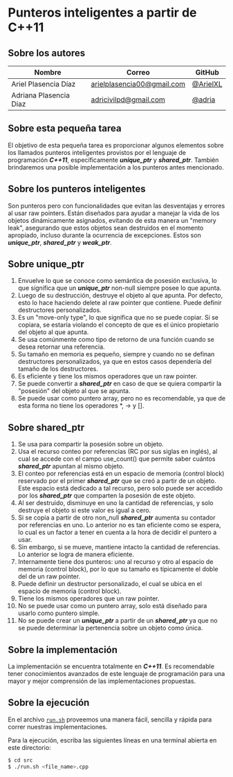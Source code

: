 # Punteros inteligentes a partir de **C++11**

## Sobre los autores

**Nombre** | **Correo** | **GitHub**
--|--|--
Ariel Plasencia Díaz | arielplasencia00@gmail.com | [@ArielXL](https://github.com/ArielXL)
Adriana Plasencia Díaz | adricivilpd@gmail.com | [@adria](https://github.com/fcadrianapladia)

## Sobre esta pequeña tarea

El objetivo de esta pequeña tarea es proporcionar algunos elementos sobre los llamados punteros inteligentes provistos por el lenguaje de programación ***C++11***, específicamente ***unique_ptr*** y ***shared_ptr***. También brindaremos una posible implementación a los punteros antes mencionado.

## Sobre los punteros inteligentes

Son punteros pero con funcionalidades que evitan las desventajas y errores al usar raw pointers. Están diseñados para ayudar a manejar la vida de los objetos dinámicamente asignados, evitando de esta manera un "memory leak", asegurando que estos objetos sean destruidos en el momento apropiado, incluso durante la ocurrencia de excepciones. Estos son ***unique_ptr***, ***shared_ptr*** y ***weak_ptr***.

## Sobre unique_ptr

1. Envuelve lo que se conoce como semántica de posesión exclusiva, lo que significa que un ***unique_ptr*** non-null siempre posee lo que apunta.
2. Luego de su destrucción, destruye el objeto al que apunta. Por defecto, esto lo hace haciendo delete al raw pointer que contiene. Puede definir destructores personalizados.
3. Es un "move-only type", lo que significa que no se puede copiar. Si se copiara, se estaría violando el concepto de que es el único propietario del objeto al que apunta.
4. Se usa comúnmente como tipo de retorno de una función cuando se desea retornar una referencia.
5. Su tamaño en memoria es pequeño, siempre y cuando no se definan destructores personalizados, ya que en estos casos dependería del tamaño de los destructores.
6. Es eficiente y tiene los mismos operadores que un raw pointer.
7. Se puede convertir a ***shared_ptr*** en caso de que se quiera compartir la "posesión" del objeto al que se apunta.
8. Se puede usar como puntero array, pero no es recomendable, ya que de esta forma no tiene los operadores *, -> y [].

## Sobre shared_ptr

1. Se usa para compartir la posesión sobre un objeto.
2. Usa el recurso conteo por referencias (RC por sus siglas en inglés), al cual se accede con el campo use_count() que permite saber cuántos ***shared_ptr*** apuntan al mismo objeto.
3. El conteo por referencias está en un espacio de memoria (control block) reservado por el primer ***shared_ptr*** que se creó a partir de un objeto. Este espacio está dedicado a tal recurso, pero solo puede ser accedido por los ***shared_ptr*** que comparten la posesión de este objeto.
4. Al ser destruido, disminuye en uno la cantidad de referencias, y solo destruye el objeto si este valor es igual a cero.
5. Si se copia a partir de otro non_null ***shared_ptr*** aumenta su contador por referencias en uno. Lo anterior no es tan eficiente como se espera, lo cual es un factor a tener en cuenta a la hora de decidir el puntero a usar.
6. Sin embargo, si se mueve, mantiene intacto la cantidad de referencias. Lo anterior se logra de manera eficiente.
7. Internamente tiene dos punteros: uno al recurso y otro al espacio de memoria (control block), por lo que su tamaño es típicamente el doble del de un raw pointer.
8. Puede definir un destructor personalizado, el cual se ubica en el espacio de memoria (control block).
9. Tiene los mismos operadores que un raw pointer.
10. No se puede usar como un puntero array, solo está diseñado para usarlo como puntero simple.
11. No se puede crear un ***unique_ptr*** a partir de un ***shared_ptr*** ya que no se puede determinar la pertenencia sobre un objeto como única.

## Sobre la implementación

La implementación se encuentra totalmente en ***C++11***. Es recomendable tener conocimientos avanzados de este lenguaje de programación para una mayor y mejor comprensión de las implementaciones propuestas.

## Sobre la ejecución

En el archivo [`run.sh`](src/run.sh) proveemos una manera fácil, sencilla y rápida para correr nuestras implementaciones.

Para la ejecución, escriba las siguientes líneas en una terminal abierta en este directorio:

```bash
$ cd src
$ ./run.sh <file_name>.cpp
```
